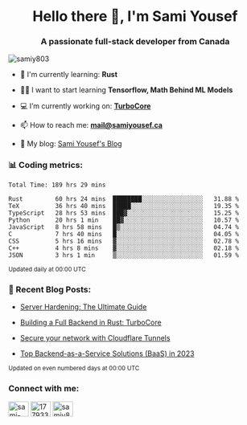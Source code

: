 <h1 align="center">Hello there 👋, I'm Sami Yousef</h1>
<h3 align="center">A passionate full-stack developer from Canada</h3>

<p align="left"> <img src="https://komarev.com/ghpvc/?username=samiy803&label=Profile%20views&color=0e75b6&style=flat" alt="samiy803" /> </p>

- 🌱 I'm currently learning: **Rust**

- 👨‍💻 I want to start learning **Tensorflow, Math Behind ML Models**

- 💻 I’m currently working on: **[TurboCore](https://github.com/samiy803/TurboCore)**

- 📫 How to reach me: **mail@samiyousef.ca**

- 📝 My blog: [Sami Yousef's Blog](https://blog.samiyousef.ca)

<h3 align="left">📊 Coding metrics:</h3>
<!--START_SECTION:waka-->

```text
Total Time: 189 hrs 29 mins

Rust         60 hrs 24 mins  ████████░░░░░░░░░░░░░░░░░   31.88 %
TeX          36 hrs 40 mins  █████░░░░░░░░░░░░░░░░░░░░   19.35 %
TypeScript   28 hrs 53 mins  ███▓░░░░░░░░░░░░░░░░░░░░░   15.25 %
Python       20 hrs 1 min    ██▓░░░░░░░░░░░░░░░░░░░░░░   10.57 %
JavaScript   8 hrs 58 mins   █▒░░░░░░░░░░░░░░░░░░░░░░░   04.74 %
C            7 hrs 40 mins   █░░░░░░░░░░░░░░░░░░░░░░░░   04.05 %
CSS          5 hrs 16 mins   ▓░░░░░░░░░░░░░░░░░░░░░░░░   02.78 %
C++          4 hrs 8 mins    ▓░░░░░░░░░░░░░░░░░░░░░░░░   02.18 %
JSON         3 hrs 1 min     ▒░░░░░░░░░░░░░░░░░░░░░░░░   01.59 %
```

<!--END_SECTION:waka-->
<sup>Updated daily at 00:00 UTC</sup>

<h3 align="left">📝 Recent Blog Posts:</h3>

<!-- BLOG-POST-LIST:START -->
- [Server Hardening: The Ultimate Guide](https://blog.samiyousef.ca/server-hardening-the-ultimate-guide/)

- [Building a Full Backend in Rust: TurboCore](https://blog.samiyousef.ca/building-a-full-backend-in-rust-turbocore/)

- [Secure your network with Cloudflare Tunnels](https://blog.samiyousef.ca/secure-your-network-with-cloudflare-tunnels/)

- [Top Backend-as-a-Service Solutions &lpar;BaaS&rpar; in 2023](https://blog.samiyousef.ca/comparing-backend-as-a-service-solutions-a-complete-guide/)
<!-- BLOG-POST-LIST:END -->
<sup>Updated on even numbered days at 00:00 UTC</sup>

<h3 align="left">Connect with me:</h3>
<p align="left">
<a href="https://linkedin.com/in/sami-yousef" target="blank"><img align="center" src="https://raw.githubusercontent.com/rahuldkjain/github-profile-readme-generator/master/src/images/icons/Social/linked-in-alt.svg" alt="sami-yousef" height="30" width="40" /></a>
<a href="https://stackoverflow.com/users/17793354" target="blank"><img align="center" src="https://raw.githubusercontent.com/rahuldkjain/github-profile-readme-generator/master/src/images/icons/Social/stack-overflow.svg" alt="17793354" height="30" width="40" /></a>
<a href="https://www.leetcode.com/samiy8030" target="blank"><img align="center" src="https://raw.githubusercontent.com/rahuldkjain/github-profile-readme-generator/master/src/images/icons/Social/leet-code.svg" alt="samiy8030" height="30" width="40" /></a>
</p>
